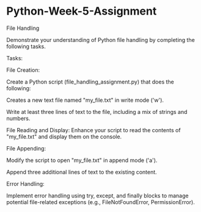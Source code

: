 # Python-Week-5-Assignment

File Handling

Demonstrate your understanding of Python file handling by completing the following tasks.

Tasks:

File Creation:

Create a Python script (file_handling_assignment.py) that does the following:

Creates a new text file named "my_file.txt" in write mode ('w').

Write at least three lines of text to the file, including a mix of strings and numbers.




File Reading and Display:
Enhance your script to read the contents of "my_file.txt" and display them on the console.




File Appending:

Modify the script to open "my_file.txt" in append mode ('a').

Append three additional lines of text to the existing content.




Error Handling:

Implement error handling using try, except, and finally blocks to manage potential file-related exceptions (e.g., FileNotFoundError, PermissionError).

